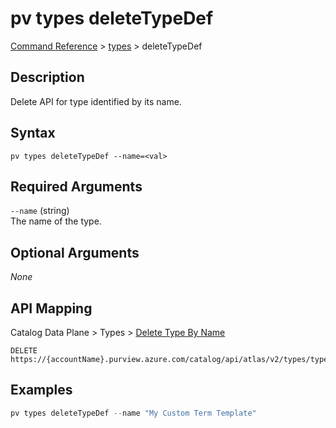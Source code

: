 # pv types deleteTypeDef
[Command Reference](../../../README.md#command-reference) > [types](./main.md) > deleteTypeDef

## Description
Delete API for type identified by its name.

## Syntax
```
pv types deleteTypeDef --name=<val>
```

## Required Arguments
`--name` (string)  
The name of the type.

## Optional Arguments
*None*

## API Mapping
Catalog Data Plane > Types > [Delete Type By Name](https://docs.microsoft.com/en-us/rest/api/purview/catalogdataplane/types/delete-type-by-name)
```
DELETE https://{accountName}.purview.azure.com/catalog/api/atlas/v2/types/typedef/name/{name}
```

## Examples
```powershell
pv types deleteTypeDef --name "My Custom Term Template"
```